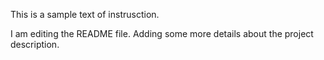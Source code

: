 This is a sample text of instrusction. 

I am editing the README file. Adding some more details about the project description.

